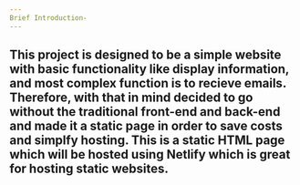 ```yaml
---
Brief Introduction-
---
```

This project is designed to be a simple website with basic functionality like display information, and most complex function is to recieve emails.
Therefore, with that in mind decided to go without the traditional front-end and back-end and made it a static page in order to save costs and simplfy hosting.
This is a static HTML page which will be hosted using Netlify which is great for hosting static websites.
---

